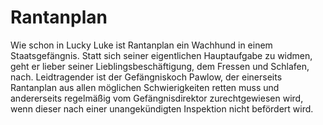# Rantanplan

Wie schon in Lucky Luke ist Rantanplan ein Wachhund in einem Staatsgefängnis. Statt sich seiner eigentlichen Hauptaufgabe zu widmen, geht er lieber seiner Lieblingsbeschäftigung, dem Fressen und Schlafen, nach. Leidtragender ist der Gefängniskoch Pawlow, der einerseits Rantanplan aus allen möglichen Schwierigkeiten retten muss und andererseits regelmäßig vom Gefängnisdirektor zurechtgewiesen wird, wenn dieser nach einer unangekündigten Inspektion nicht befördert wird.